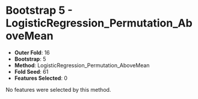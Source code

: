 # Bootstrap 5 - LogisticRegression_Permutation_AboveMean

- **Outer Fold**: 16
- **Bootstrap**: 5
- **Method**: LogisticRegression_Permutation_AboveMean
- **Fold Seed**: 61
- **Features Selected**: 0

No features were selected by this method.

